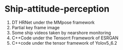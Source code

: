 # Ship-attitude-perception
1. DT HRNet under the MMpose framework
2. Partial key frame image
3. Some ship videos taken by nearshore monitoring
4. C++Code under the Tensorrt Framework of ESRGAN
5. C++code under the tensor framework of Yolov5_6.2
